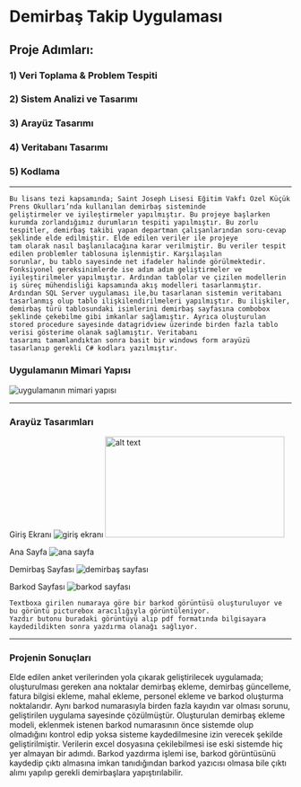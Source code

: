 # Demirbaş Takip Uygulaması

## Proje Adımları:
### 1) Veri Toplama & Problem Tespiti
### 2) Sistem Analizi ve Tasarımı
### 3) Arayüz Tasarımı
### 4) Veritabanı Tasarımı
### 5) Kodlama

---

```
Bu lisans tezi kapsamında; Saint Joseph Lisesi Eğitim Vakfı Özel Küçük Prens Okulları’nda kullanılan demirbaş sisteminde
geliştirmeler ve iyileştirmeler yapılmıştır. Bu projeye başlarken kurumda zorlandığımız durumların tespiti yapılmıştır. Bu zorlu tespitler, demirbaş takibi yapan departman çalışanlarından soru-cevap şeklinde elde edilmiştir. Elde edilen veriler ile projeye
tam olarak nasıl başlanılacağına karar verilmiştir. Bu veriler tespit edilen problemler tablosuna işlenmiştir. Karşılaşılan
sorunlar, bu tablo sayesinde net ifadeler halinde görülmektedir. Fonksiyonel gereksinimlerde ise adım adım geliştirmeler ve iyileştirilmeler yapılmıştır. Ardından tablolar ve çizilen modellerin iş süreç mühendisliği kapsamında akış modelleri tasarlanmıştır.
Ardından SQL Server uygulaması ile,bu tasarlanan sistemin veritabanı tasarlanmış olup tablo ilişkilendirilmeleri yapılmıştır. Bu ilişkiler, demirbaş türü tablosundaki isimlerini demirbaş sayfasına combobox şeklinde çekebilme gibi imkanlar sağlamıştır. Ayrıca oluşturulan stored procedure sayesinde datagridview üzerinde birden fazla tablo verisi gösterime olanak sağlamıştır. Veritabanı
tasarımı tamamlandıktan sonra basit bir windows form arayüzü tasarlanıp gerekli C# kodları yazılmıştır.
```

### Uygulamanın Mimari Yapısı

![uygulamanın mimari yapısı](http://r.resimlink.com/Tf_cguKxkdU.png)

---

### Arayüz Tasarımları

Giriş Ekranı
![giriş ekranı](http://r.resimlink.com/Tf_cguKxkdU.png)
<img src="https://r.resimlink.com/ixeFw.png" alt="alt text" width="320" height="180">

Ana Sayfa
![ana sayfa](http://r.resimlink.com/wnKoVSDEOCib.png)

Demirbaş Sayfası
![demirbaş sayfası](http://r.resimlink.com/Z31rMVK4.png)

Barkod Sayfası
![barkod sayfası](http://r.resimlink.com/n_mtcrjVC.png)

```
Textboxa girilen numaraya göre bir barkod görüntüsü oluşturuluyor ve bu görüntü picturebox aracılığıyla görüntüleniyor.
Yazdır butonu buradaki görüntüyü alıp pdf formatında bilgisayara kaydedildikten sonra yazdırma olanağı sağlıyor.
```

---

### Projenin Sonuçları

Elde edilen anket verilerinden yola çıkarak geliştirilecek uygulamada; oluşturulması gereken ana noktalar demirbaş ekleme,
demirbaş güncelleme, fatura bilgisi ekleme, mahal ekleme, personel ekleme ve barkod oluşturma noktalarıdır. Aynı barkod numarasıyla birden fazla kayıdın var olması sorunu, geliştirilen uygulama sayesinde çözülmüştür. Oluşturulan demirbaş ekleme modeli,
eklenmek istenen barkod numarasının önce sistemde olup olmadığını kontrol edip yoksa sisteme kaydedilmesine izin verecek şekilde geliştirilmiştir. Verilerin excel dosyasına çekilebilmesi ise eski sistemde hiç yer almayan bir adımdı. Barkod yazdırma işlemi ise, barkod görüntüsünü kaydedip çıktı almasına imkan tanıdığından barkod yazıcısı olmasa bile çıktı alımı yapılıp gerekli demirbaşlara yapıştırılabilir.
